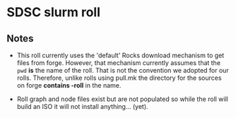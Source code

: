 # SDSC slurm roll



## Notes

- This roll currently uses the 'default' Rocks download mechanism to 
get files from forge. However, that mechanism currently assumes that 
the `pwd` **is** the name of the roll. That is not the convention we
adopted for our rolls. Therefore, unlike rolls using pull.mk the 
directory for the sources on forge **contains -roll** in the name.

- Roll graph and node files exist but are not populated so while 
the roll will build an ISO it will not install anything... (yet).
